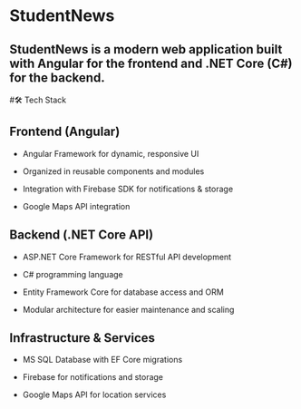 # StudentNews
StudentNews is a modern web application built with Angular for the frontend and .NET Core (C#) for the backend.
---
#🛠️ Tech Stack
## Frontend (Angular)

- Angular Framework for dynamic, responsive UI

- Organized in reusable components and modules

- Integration with Firebase SDK for notifications & storage

- Google Maps API integration

## Backend (.NET Core API)

- ASP.NET Core Framework for RESTful API development

- C# programming language

- Entity Framework Core for database access and ORM

- Modular architecture for easier maintenance and scaling

## Infrastructure & Services

- MS SQL Database with EF Core migrations

- Firebase for notifications and storage

- Google Maps API for location services
